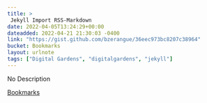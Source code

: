 ```yaml
---
title: > 
 Jekyll Import RSS-Markdown
date: 2022-04-05T13:24:29+00:00
dateadded: 2022-04-21 21:30:03 -0400
link: "https://gist.github.com/bzerangue/36eec973bc8207c38964"
bucket: Bookmarks
layout: urlnote
tags: ["Digital Gardens", "digitalgardens", "jekyll"]
--- 
```

No Description
 <!-- end excerpt --> 
<div class='bucket'><a class='internal-link' href='/buckets/bookmarks'>Bookmarks</a></div> 
